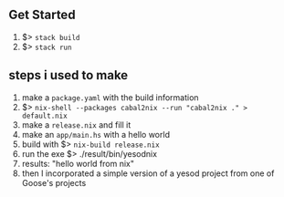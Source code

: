 ## Get Started
1) $> `stack build`
2) $> `stack run`

## steps i used to make
1) make a `package.yaml` with the build information
2) $> `nix-shell --packages cabal2nix --run "cabal2nix ." > default.nix`
3) make a `release.nix` and fill it 
4) make an `app/main.hs` with a hello world
5) build with $> `nix-build release.nix`
6) run the exe $> ./result/bin/yesodnix 
7) results: "hello world from nix" 
8) then I incorporated a simple version of a yesod project from one of Goose's projects